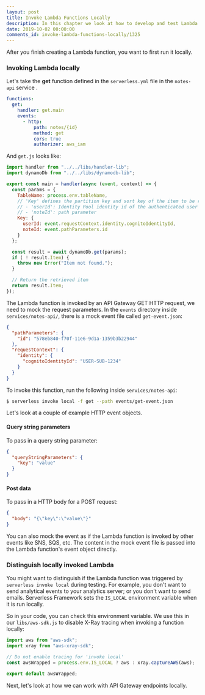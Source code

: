 ```yaml
---
layout: post
title: Invoke Lambda Functions Locally
description: In this chapter we look at how to develop and test Lambda functions locally. We look at the different types of event payloads to use for HTTP based Lambda functions.
date: 2019-10-02 00:00:00
comments_id: invoke-lambda-functions-locally/1325
---
```


After you finish creating a Lambda function, you want to first run it locally.

### Invoking Lambda locally

Let's take the **get** function defined in the `serverless.yml` file in the `notes-api` service .

``` yaml
functions:
  get:
    handler: get.main
    events:
      - http:
          path: notes/{id}
          method: get
          cors: true
          authorizer: aws_iam
```

And `get.js` looks like:

``` javascript
import handler from "../../libs/handler-lib";
import dynamoDb from "../../libs/dynamodb-lib";

export const main = handler(async (event, context) => {
  const params = {
    TableName: process.env.tableName,
    // 'Key' defines the partition key and sort key of the item to be retrieved
    // - 'userId': Identity Pool identity id of the authenticated user
    // - 'noteId': path parameter
    Key: {
      userId: event.requestContext.identity.cognitoIdentityId,
      noteId: event.pathParameters.id
    }
  };

  const result = await dynamoDb.get(params);
  if ( ! result.Item) {
    throw new Error("Item not found.");
  }

  // Return the retrieved item
  return result.Item;
});
```

The Lambda function is invoked by an API Gateway GET HTTP request, we need to mock the request parameters. In the `events` directory inside `services/notes-api/`, there  is a mock event file called `get-event.json`:

``` json
{
  "pathParameters": {
    "id": "578eb840-f70f-11e6-9d1a-1359b3b22944"
  },
  "requestContext": {
    "identity": {
      "cognitoIdentityId": "USER-SUB-1234"
    }
  }
}
```

To invoke this function, run the following inside `services/notes-api`:

``` bash
$ serverless invoke local -f get --path events/get-event.json
```

Let's look at a couple of example HTTP event objects.

#### Query string parameters

To pass in a query string parameter:

``` json
{
  "queryStringParameters": {
    "key": "value"
  }
}
```

#### Post data

To pass in a HTTP body for a POST request:

``` json
{
  "body": "{\"key\":\"value\"}"
}
```

You can also mock the event as if the Lambda function is invoked by other events like SNS, SQS, etc. The content in the mock event file is passed into the Lambda function's event object directly.

### Distinguish locally invoked Lambda

You might want to distinguish if the Lambda function was triggered by `serverless invoke local` during testing. For example, you don't want to send analytical events to your analytics server; or you don't want to send emails. Serverless Framework sets the `IS_LOCAL` environment variable when it is run locally.

So in your code, you can check this environment variable. We use this in our `libs/aws-sdk.js` to disable X-Ray tracing when invoking a function locally:

``` javascript
import aws from "aws-sdk";
import xray from "aws-xray-sdk";

// Do not enable tracing for 'invoke local'
const awsWrapped = process.env.IS_LOCAL ? aws : xray.captureAWS(aws);

export default awsWrapped;
```

Next, let's look at how we can work with API Gateway endpoints locally.

